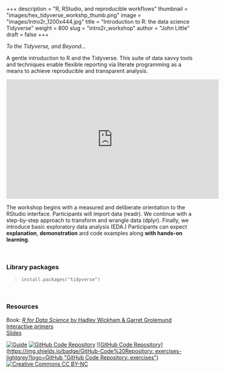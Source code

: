 +++
description = "R, RStudio, and reproducible workflows"
thumbnail = "images/hex_tidyverse_workshp_thumb.png"
image = "images/intro2r_1200x444.jpg"
title = "Introduction to R: the data science Tidyverse"
weight = 800
slug = "intro2r_workshop"
author = "John Little"
draft = false
+++

*To the Tidyverse, and Beyond...*	

A gentle introduction to R and the Tidyverse.  This suite of data savvy tools and techniques enable flexible reporting via literate programming as a means to achieve reproducible and transparent analysis.  

<iframe width="560" height="315" src="https://www.youtube.com/embed/NtfHcNlwSEY" frameborder="0" allow="accelerometer; autoplay; encrypted-media; gyroscope; picture-in-picture" allowfullscreen></iframe>

The workshop begins with a measured and deliberate orientation to the RStudio interface.  Participants will import data (readr).  We continue with a step-by-step approach to transform and wrangle data (dplyr).  Finally, we introduce basic exploratory data analysis (EDA.)  Participants can expect **explanation**, **demonstration** and code examples along **with hands-on learning**.

<!-- 
### Register
Typically, this workshop is offered once a month.  The best way to find out about future workshops is by subscribing to Rfun [workshop annoucement list](https://lists.duke.edu/sympa/subscribe/rfun) or browsing our broader listing of [DVS workshops](https://library.duke.edu/data/workshops). 

- <a href="https://duke.libcal.com/event/6094419" class="button">Register</a> Jan. 14, 2020 

<a href="https://duke.libcal.com/event/7299608" class="button">Register: Part 1. Jan. 28, 2021</a>   

<a href="https://duke.libcal.com/event/7299572" class="button">Register: Part 2. Feb. 4, 2021 &nbsp; </a>  

 &nbsp; &nbsp; &nbsp; Repeat...  
<a href="https://duke.libcal.com/event/7300155" class="button">Register:  Part 1. Mar. 16, 2021</a> 

-->

<br>

### Library packages

> `install.packages("tidyverse")`  

<br>

### Resources

Book:  [_R for Data Science_ by Hadley Wickham & Garret Grolemund](https://r4ds.had.co.nz/)  
[Interactive primers](https://rstudio.cloud/learn/primers)  
[Slides](https://intro2r.library.duke.edu/slides/)  

<!-- badges: start -->
[![Guide](https://img.shields.io/badge/%3F-Guide-informational "Guide")](https://intro2r.library.duke.edu/)
[![GitHub Code Repository](https://img.shields.io/badge/GitHub-Code%20Repository-lightgrey?logo=GitHub "GitHub Code Repository")](https://github.com/libjohn/intro2r-code)
[![GitHub Code Repository](https://img.shields.io/badge/GitHub-Code%20Repository: exercises-lightgrey?logo=GitHub "GitHub Code Repository: exercises")](https://github.com/libjohn/intro2r_exercises)
[![Creative Commons CC
BY-NC](https://img.shields.io/badge/Creative%20Commons-BY--NC-EF9421?logo=creative%20commons&logoColor=EF9421 "CC BY-NC")](https://creativecommons.org/licenses/by-nc/4.0/)
<!-- badges: end -->
